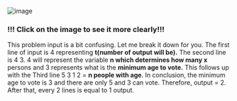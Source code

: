 ![image](https://github.com/LongTran15200/LeetC-CWars-Cchef-etc/assets/128632373/24910483-276c-425f-81a7-d4ba09f355dc)

### !!! Click on the image to see it more clearly!!!

This problem input is a bit confusing. Let me break it down for you.
The first line of input is 4 representing <b>t(number of output will be).</b>
The second line is 4 3. 4 will represent the variable <b>n which determines how many x</b> persons and 3 represents what is the <b>minimum age to vote.</b>
This follows up with the Third line 5 3 1 2 = <b>n people with age</b>. In conclusion, the minimum age to vote is 3 and there are only 5 and 3 can vote.
Therefore, output = 2. After that, every 2 lines is equal to 1 output.
